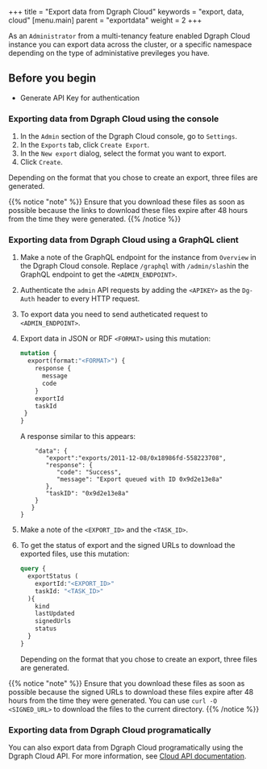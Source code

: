 +++
title = "Export data from Dgraph Cloud"
keywords = "export, data, cloud"
[menu.main]
    parent = "exportdata"
    weight = 2
+++

As an `Administrator` from a multi-tenancy feature enabled Dgraph Cloud instance you can export data across the cluster, or a specific namespace depending on the type of administative previleges you have.

## Before you begin

*  Generate API Key for authentication 

### Exporting data from Dgraph Cloud using the console

1. In the `Admin` section of the Dgraph Cloud console, go to `Settings`. 
1. In the `Exports` tab, click `Create Export`.
1. In the `New export` dialog, select the format you want to export.
1. Click  `Create`.

Depending on the format that you chose to create an export, three files are generated.

{{% notice "note" %}}
Ensure that you download these files as soon as possible because the links to download these files expire after 48 hours from the time they were generated.
{{% /notice %}}


### Exporting data from Dgraph Cloud using a GraphQL client

1. Make a note of the GraphQL endpoint for the instance from `Overview` in the Dgraph Cloud console. Replace `/graphql` with `/admin/slash`in the GraphQL endpoint to get the `<ADMIN_ENDPOINT>`.
1. Authenticate the `admin` API requests by adding the `<APIKEY>` as the `Dg-Auth` header to every HTTP request.
1. To export data you need to send autheticated request to `<ADMIN_ENDPOINT>`. 
1. Export data in JSON or RDF `<FORMAT>` using this mutation:

    ```graphql
    mutation {
      export(format:"<FORMAT>") {
        response {
          message
          code
        }
        exportId
        taskId
     }
    }
   ``` 
   A response similar to this appears:

   ```{
       "data": {
          "export":"exports/2011-12-08/0x18986fd-558223708",
          "response": {
             "code": "Success",
             "message": "Export queued with ID 0x9d2e13e8a"
          },
          "taskID": "0x9d2e13e8a"
       }
      }
   }
   ```
1. Make a note of the `<EXPORT_ID>` and the `<TASK_ID>`.

1. To get the status of export and the signed URLs to download the exported files, use this mutation:
   ```graphql
   query {
     exportStatus (
       exportId:"<EXPORT_ID>"
       taskId: "<TASK_ID>"
     ){
       kind
       lastUpdated
       signedUrls
       status
     }
   }
   ```

   Depending on the format that you chose to create an export, three files are generated.
   
{{% notice "note" %}}
Ensure that you download these files as soon as possible because the signed URLs to download these files expire after 48 hours from the time they were generated. You can use `curl -O <SIGNED_URL>` to download the files to the current directory.
{{% /notice %}}   

### Exporting data from Dgraph Cloud programatically

You can also export data from Dgraph Cloud programatically using the Dgraph Cloud API. For more information, see [Cloud API documentation](https://dgraph.io/cloud-docs/blob/master/content/cloud-api/backup.md#export-data).



   